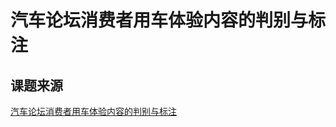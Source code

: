 # 汽车论坛消费者用车体验内容的判别与标注

## 课题来源
[汽车论坛消费者用车体验内容的判别与标注](https://www.datafountain.cn/competitions/365/datasets)

## 